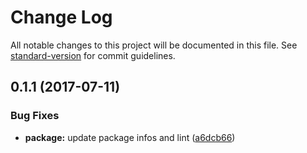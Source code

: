 # Change Log

All notable changes to this project will be documented in this file. See [standard-version](https://github.com/conventional-changelog/standard-version) for commit guidelines.

<a name="0.1.1"></a>
## 0.1.1 (2017-07-11)


### Bug Fixes

* **package:** update package infos and lint ([a6dcb66](https://github.com/nomocas/clean-embed-video/commit/a6dcb66))
